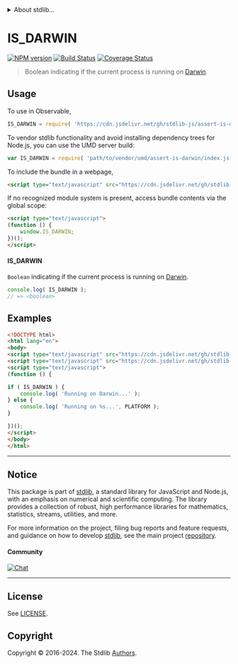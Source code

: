 <!--

@license Apache-2.0

Copyright (c) 2018 The Stdlib Authors.

Licensed under the Apache License, Version 2.0 (the "License");
you may not use this file except in compliance with the License.
You may obtain a copy of the License at

   http://www.apache.org/licenses/LICENSE-2.0

Unless required by applicable law or agreed to in writing, software
distributed under the License is distributed on an "AS IS" BASIS,
WITHOUT WARRANTIES OR CONDITIONS OF ANY KIND, either express or implied.
See the License for the specific language governing permissions and
limitations under the License.

-->


<details>
  <summary>
    About stdlib...
  </summary>
  <p>We believe in a future in which the web is a preferred environment for numerical computation. To help realize this future, we've built stdlib. stdlib is a standard library, with an emphasis on numerical and scientific computation, written in JavaScript (and C) for execution in browsers and in Node.js.</p>
  <p>The library is fully decomposable, being architected in such a way that you can swap out and mix and match APIs and functionality to cater to your exact preferences and use cases.</p>
  <p>When you use stdlib, you can be absolutely certain that you are using the most thorough, rigorous, well-written, studied, documented, tested, measured, and high-quality code out there.</p>
  <p>To join us in bringing numerical computing to the web, get started by checking us out on <a href="https://github.com/stdlib-js/stdlib">GitHub</a>, and please consider <a href="https://opencollective.com/stdlib">financially supporting stdlib</a>. We greatly appreciate your continued support!</p>
</details>

# IS_DARWIN

[![NPM version][npm-image]][npm-url] [![Build Status][test-image]][test-url] [![Coverage Status][coverage-image]][coverage-url] <!-- [![dependencies][dependencies-image]][dependencies-url] -->

> Boolean indicating if the current process is running on [Darwin][darwin].



<section class="usage">

## Usage

To use in Observable,

```javascript
IS_DARWIN = require( 'https://cdn.jsdelivr.net/gh/stdlib-js/assert-is-darwin@v0.2.0-umd/browser.js' )
```

To vendor stdlib functionality and avoid installing dependency trees for Node.js, you can use the UMD server build:

```javascript
var IS_DARWIN = require( 'path/to/vendor/umd/assert-is-darwin/index.js' )
```

To include the bundle in a webpage,

```html
<script type="text/javascript" src="https://cdn.jsdelivr.net/gh/stdlib-js/assert-is-darwin@v0.2.0-umd/browser.js"></script>
```

If no recognized module system is present, access bundle contents via the global scope:

```html
<script type="text/javascript">
(function () {
    window.IS_DARWIN;
})();
</script>
```

#### IS_DARWIN

`Boolean` indicating if the current process is running on [Darwin][darwin].

```javascript
console.log( IS_DARWIN );
// => <boolean>
```

</section>

<!-- /.usage -->

<section class="examples">

## Examples

<!-- eslint no-undef: "error" -->

```html
<!DOCTYPE html>
<html lang="en">
<body>
<script type="text/javascript" src="https://cdn.jsdelivr.net/gh/stdlib-js/os-platform@umd/browser.js"></script>
<script type="text/javascript" src="https://cdn.jsdelivr.net/gh/stdlib-js/assert-is-darwin@v0.2.0-umd/browser.js"></script>
<script type="text/javascript">
(function () {

if ( IS_DARWIN ) {
    console.log( 'Running on Darwin...' );
} else {
    console.log( 'Running on %s...', PLATFORM );
}

})();
</script>
</body>
</html>
```

</section>

<!-- /.examples -->

<!-- Section for related `stdlib` packages. Do not manually edit this section, as it is automatically populated. -->

<section class="related">

</section>

<!-- /.related -->

<!-- Section for all links. Make sure to keep an empty line after the `section` element and another before the `/section` close. -->


<section class="main-repo" >

* * *

## Notice

This package is part of [stdlib][stdlib], a standard library for JavaScript and Node.js, with an emphasis on numerical and scientific computing. The library provides a collection of robust, high performance libraries for mathematics, statistics, streams, utilities, and more.

For more information on the project, filing bug reports and feature requests, and guidance on how to develop [stdlib][stdlib], see the main project [repository][stdlib].

#### Community

[![Chat][chat-image]][chat-url]

---

## License

See [LICENSE][stdlib-license].


## Copyright

Copyright &copy; 2016-2024. The Stdlib [Authors][stdlib-authors].

</section>

<!-- /.stdlib -->

<!-- Section for all links. Make sure to keep an empty line after the `section` element and another before the `/section` close. -->

<section class="links">

[npm-image]: http://img.shields.io/npm/v/@stdlib/assert-is-darwin.svg
[npm-url]: https://npmjs.org/package/@stdlib/assert-is-darwin

[test-image]: https://github.com/stdlib-js/assert-is-darwin/actions/workflows/test.yml/badge.svg?branch=v0.2.0
[test-url]: https://github.com/stdlib-js/assert-is-darwin/actions/workflows/test.yml?query=branch:v0.2.0

[coverage-image]: https://img.shields.io/codecov/c/github/stdlib-js/assert-is-darwin/main.svg
[coverage-url]: https://codecov.io/github/stdlib-js/assert-is-darwin?branch=main

<!--

[dependencies-image]: https://img.shields.io/david/stdlib-js/assert-is-darwin.svg
[dependencies-url]: https://david-dm.org/stdlib-js/assert-is-darwin/main

-->

[chat-image]: https://img.shields.io/gitter/room/stdlib-js/stdlib.svg
[chat-url]: https://app.gitter.im/#/room/#stdlib-js_stdlib:gitter.im

[stdlib]: https://github.com/stdlib-js/stdlib

[stdlib-authors]: https://github.com/stdlib-js/stdlib/graphs/contributors

[umd]: https://github.com/umdjs/umd
[es-module]: https://developer.mozilla.org/en-US/docs/Web/JavaScript/Guide/Modules

[deno-url]: https://github.com/stdlib-js/assert-is-darwin/tree/deno
[deno-readme]: https://github.com/stdlib-js/assert-is-darwin/blob/deno/README.md
[umd-url]: https://github.com/stdlib-js/assert-is-darwin/tree/umd
[umd-readme]: https://github.com/stdlib-js/assert-is-darwin/blob/umd/README.md
[esm-url]: https://github.com/stdlib-js/assert-is-darwin/tree/esm
[esm-readme]: https://github.com/stdlib-js/assert-is-darwin/blob/esm/README.md
[branches-url]: https://github.com/stdlib-js/assert-is-darwin/blob/main/branches.md

[stdlib-license]: https://raw.githubusercontent.com/stdlib-js/assert-is-darwin/main/LICENSE

[darwin]: https://en.wikipedia.org/wiki/Darwin_%28operating_system%29

</section>

<!-- /.links -->
